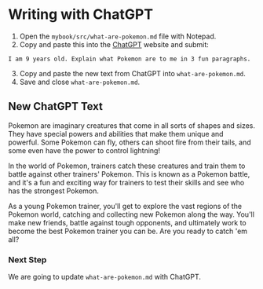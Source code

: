 # Writing with ChatGPT

1. Open the `mybook/src/what-are-pokemon.md` file with Notepad.
2. Copy and paste this into the [ChatGPT](https://chat.openai.com/chat) website and submit:

```text
I am 9 years old. Explain what Pokemon are to me in 3 fun paragraphs.
```

3. Copy and paste the new text from ChatGPT into `what-are-pokemon.md`.
4. Save and close `what-are-pokemon.md`.

## New ChatGPT Text

Pokemon are imaginary creatures that come in all sorts of shapes and sizes. They have special powers and abilities that
make them unique and powerful. Some Pokemon can fly, others can shoot fire from their tails, and some even have the
power to control lightning!

In the world of Pokemon, trainers catch these creatures and train them to battle against other trainers' Pokemon. This
is known as a Pokemon battle, and it's a fun and exciting way for trainers to test their skills and see who has the
strongest Pokemon.

As a young Pokemon trainer, you'll get to explore the vast regions of the Pokemon world, catching and collecting new
Pokemon along the way. You'll make new friends, battle against tough opponents, and ultimately work to become the best
Pokemon trainer you can be. Are you ready to catch 'em all?

### Next Step
We are going to update `what-are-pokemon.md` with ChatGPT.
